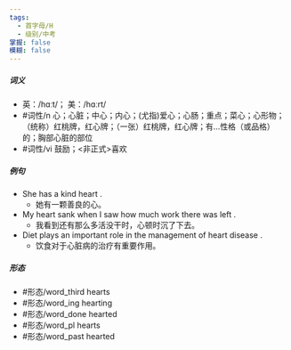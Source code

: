 ```yaml
---
tags:
  - 首字母/H
  - 级别/中考
掌握: false
模糊: false
---
```

##### 词义
- 英：/hɑːt/； 美：/hɑːrt/
- #词性/n  心；心脏；中心；内心；(尤指)爱心；心肠；重点；菜心；心形物；（统称）红桃牌，红心牌；（一张）红桃牌，红心牌；有…性格（或品格）的；胸部心脏的部位
- #词性/vi  鼓励；<非正式>喜欢
##### 例句
- She has a kind heart .
	- 她有一颗善良的心。
- My heart sank when I saw how much work there was left .
	- 我看到还有那么多活没干时，心顿时沉了下去。
- Diet plays an important role in the management of heart disease .
	- 饮食对于心脏病的治疗有重要作用。
##### 形态
- #形态/word_third hearts
- #形态/word_ing hearting
- #形态/word_done hearted
- #形态/word_pl hearts
- #形态/word_past hearted
